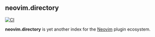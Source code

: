 ## neovim.directory

[![CI](https://github.com/terror/neovim.directory/actions/workflows/ci.yaml/badge.svg)](https://github.com/terror/neovim.directory/actions/workflows/ci.yaml)

**neovim.directory** is yet another index for the [Neovim](https://neovim.io/)
plugin ecosystem.

